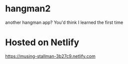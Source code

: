 # hangman2
another hangman app? You'd think I learned the first time 

# Hosted on Netlify
https://musing-stallman-3b27c9.netlify.com
